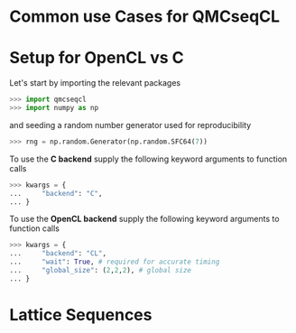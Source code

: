 <h1>Common use Cases for QMCseqCL</h1>

# Setup for OpenCL vs C 

Let's start by importing the relevant packages 

```python
>>> import qmcseqcl
>>> import numpy as np
```

and seeding a random number generator used for reproducibility

```python
>>> rng = np.random.Generator(np.random.SFC64(7))
```

To use the **C backend** supply the following keyword arguments to function calls

```python
>>> kwargs = {
...     "backend": "C",
... }
```

To use the **OpenCL backend** supply the following keyword arguments to function calls

```python
>>> kwargs = {
...     "backend": "CL",
...     "wait": True, # required for accurate timing
...     "global_size": (2,2,2), # global size 
... }
```

# Lattice Sequences